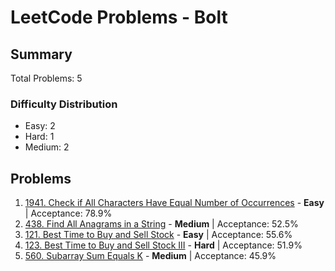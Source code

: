 # LeetCode Problems - Bolt

## Summary
Total Problems: 5

### Difficulty Distribution

- Easy: 2
- Hard: 1
- Medium: 2

## Problems

1. [1941. Check if All Characters Have Equal Number of Occurrences](https://leetcode.com/problems/check-if-all-characters-have-equal-number-of-occurrences/) - **Easy** | Acceptance: 78.9%
2. [438. Find All Anagrams in a String](https://leetcode.com/problems/find-all-anagrams-in-a-string/) - **Medium** | Acceptance: 52.5%
3. [121. Best Time to Buy and Sell Stock](https://leetcode.com/problems/best-time-to-buy-and-sell-stock/) - **Easy** | Acceptance: 55.6%
4. [123. Best Time to Buy and Sell Stock III](https://leetcode.com/problems/best-time-to-buy-and-sell-stock-iii/) - **Hard** | Acceptance: 51.9%
5. [560. Subarray Sum Equals K](https://leetcode.com/problems/subarray-sum-equals-k/) - **Medium** | Acceptance: 45.9%
